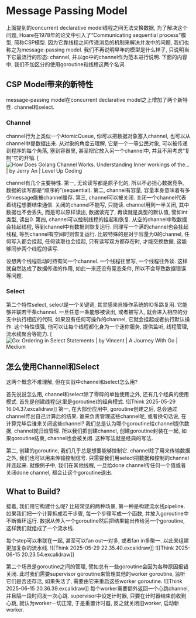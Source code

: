 # Message Passing Model

上面提到的concurrent declarative model线程之间无法交换数据, 为了解决这个问题, Hoare在1978年的论文中引入了“Communicating sequential process"模型, 简称CSP模型. 因为它靠线程之间传递消息的机制来解决并发中的问题, 我们也称之为message-passing model. 我们不再说明早年的模型是什么样子, 只说明当下它最流行的形态: channel, 并以go中的channel作为范本进行说明. 下面的内容中, 我们不加区分的使用goroutine和线程这两个名词.

## CSP Model带来的新特性

message-passing model在concurrent declarative model之上增加了两个新特性. channel和select.

### Channel

channel行为上类似一个AtomicQueue, 你可以把数据对象塞入channel, 也可以从channel中提数据出来. 从对象的角度去理解, 它是一个一等公民对象, 可以被传递到程序的每个角落, 塞到容器里, 甚至把它放入另一个channel中, 并且不用考虑“复制”它的开销.
[![How Does Golang Channel Works. Understanding Inner workings of the… | by  Jerry An | Level Up Coding](https://miro.medium.com/v2/resize:fit:1002/1*TwLvjm5ivaQKtYA3HbdmMw.png)

channel有几个主要特性.
第一, 无论读写都是原子化的, 所以不必担心数据竞争, 数据的读写都是“顺序的”(sequential).
第二, channel有容量, 容量本身意味着有多少message能被channel缓存.
第三, channel可以被关闭. 关闭一个channel代表着线程想要结束通信. 关闭的channel不能写, 只能读. channel用到一半关闭, 其中数据也不会丢失, 而是可以原样读出, 数据读完了, 再读就是类型的默认值, 譬如int类型, 读出0.
第四, channel可以控制线程的挂起和恢复. 从空的channel中取数据会挂起线程, 等到channel中有数据则恢复运行. 同理写一个满的channel也会挂起线程, 等到channel有空间时则恢复运行. 比较特殊的是对于容量为0的channel, 任何写入都会挂起, 任何读取也会挂起, 只有读写双方都存在时, 才能交换数据, 这能够同步两个线程的读写.

设想两个线程启动时持有同一个channel. 一个线程往里写, 一个线程往外读. 这样就自然达成了数据传递的作用, 如此一来还没有竞态条件, 所以不会导致数据错误等问题.

### Select

第二个特性select, select是一个关键词, 其灵感来自操作系统的IO多路复用. 它能够并联若干条channel. 一旦任意一条能够被读出, 或者被写入, 就会进入相应的分支中执行相应的代码, 如果没有任何可操作的channel, 它就会挂起或者执行默认操作. 这个特性很强, 他可以让每个线程都化身为一个迷你服务, 提供监听, 线程管理, 流水线聚合等能力.
[![Go: Ordering in Select Statements | by Vincent | A Journey With Go | Medium](https://miro.medium.com/v2/resize:fit:1400/1*pBaarfv1zk9JIeER9jsWrQ.png)

## 怎么使用Channel和Select

这两个概念不难理解, 但在实战中channel和select怎么用?

首先说说怎么用, channel和select除了零碎的单独使用之外, 还有几个经典的使用模式.
首先是创建线程(这里是goroutine)的经典模式.
![[Think 2025-05-29 16.04.37.excalidraw]]
第一, 在大部份应用中, goroutine创建之后, 总会通过channel传出自己计算后的结果. 谁来负责管理这些channel呢, 或者换句话说, 在计算完毕后谁来关闭这些channel?
我们总是认为哪个goroutine给channel提供数据, channel就归谁管理. 所以我们把创建channel, 创建goroutine封装在一起, 如果goroutine结束, channel也会被关闭.
这种写法就是经典的写法.

第二, 创建的goroutine, 我们几乎总是想要能够控制它. channel除了用来传输数据之外, 我们也可以用来传输控制信号. 只需要我们用select把数据和控制的channel并连起来. 就像例子中, 我们在其他线程, 一旦给done channel传任何一个值或者关闭done channel, 都会让这个goroutine退出.

## What to Build?

接着, 我们用它构建什么呢?
比较常见的两种场景, 第一种是构建流水线pipeline.
如果我们把一个计算拆成若干步骤, 每一个步骤写成一个函数, 并放入goroutine中不断循环运行. 数据从传入一个goroutine然后把结果输出传给另一个goroutine, 这样我们就组成了一个流水线.

每个step可以串联在一起, 甚至可以fan out一对多, 或者fan in多聚一. 以此来组建更加复杂的流水线.
![[Think 2025-05-29 22.35.40.excalidraw]]
![[Think 2025-06-15 20.23.54.excalidraw]]

第二个场景是goroutine之间的管理, 譬如总有一些goroutine会因为各种原因报错关闭. 此时我们需要supervisor goroutine来管理其他的worker goroutine, 监听它们是否还存活, 如果失活了, 需要由它来重启这些worker goroutine.
![[Think 2025-06-15 20.36.39.excalidraw]]
每个worker需要额外返回一个心跳channel, 并且隔一段时间发一次心跳. supervisor中设定计时器, 只要在计时器结束前收到心跳, 就认为worker一切正常, 于是重置计时器, 反之就关闭旧worker, 启动新worker.
